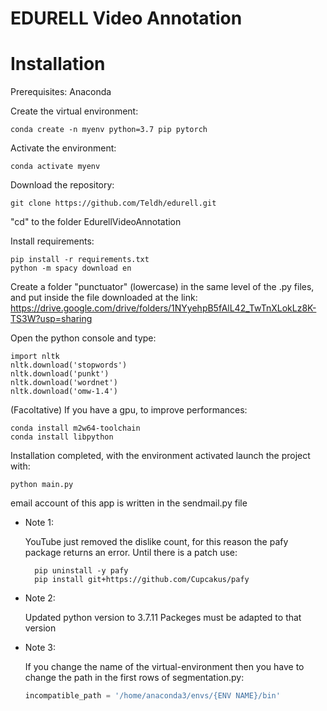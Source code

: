 # EDURELL Video Annotation

# Installation

Prerequisites: Anaconda


Create the virtual environment:

    conda create -n myenv python=3.7 pip pytorch
    
Activate the environment:

    conda activate myenv

Download the repository:
    
    git clone https://github.com/Teldh/edurell.git
    
"cd" to the folder EdurellVideoAnnotation
    
Install requirements:
    
    pip install -r requirements.txt
    python -m spacy download en
    
Create a folder "punctuator" (lowercase) in the same level of the .py files, and put inside the file downloaded at the link:
https://drive.google.com/drive/folders/1NYyehpB5fAlL42_TwTnXLokLz8K-TS3W?usp=sharing


Open the python console and type:

    import nltk
    nltk.download('stopwords')
    nltk.download('punkt')
    nltk.download('wordnet')
    nltk.download('omw-1.4')
    
(Facoltative) If you have a gpu, to improve performances:

    conda install m2w64-toolchain
    conda install libpython

  
Installation completed, with the environment activated launch the project with:

    python main.py
    
   
email account of this app is written in the sendmail.py file

- Note 1:  

    YouTube just removed the dislike count, for this reason the pafy package returns an error. 
    Until there is a patch use:

        pip uninstall -y pafy
        pip install git+https://github.com/Cupcakus/pafy

- Note 2:  

    Updated python version to 3.7.11
    Packeges must be adapted to that version

- Note 3:   

    If you change the name of the virtual-environment 
    then you have to change the path in the first rows of segmentation.py:
    
    ```python
    incompatible_path = '/home/anaconda3/envs/{ENV NAME}/bin'
    ```